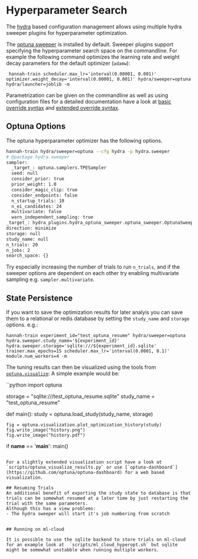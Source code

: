 # Hyperparameter Search

The [hydra](https://hydra.cc) based configuration management allows using multiple hydra sweeper plugins for hyperparameter optimization.

The [optuna sweeper](https://hydra.cc/docs/next/plugins/optuna_sweeper/) is installed by default. Sweeper plugins support specifying the
hyperparameter search space on the commandline. For example the following command optimizes the learning rate and weight decay parameters
for the default optimizer (`adamw`):

     hannah-train scheduler.max_lr='interval(0.00001, 0.001)' optimizer.weight_decay='interval(0.00001, 0.001)' hydra/sweeper=optuna hydra/launcher=joblib -m

Parametrization can be given on the commandline as well as using configuration files for a detailed documentation have a look at  [basic override syntax](https://hydra.cc/docs/advanced/override_grammar/basic)  and [extended override syntax](https://hydra.cc/docs/advanced/override_grammar/extended).


## Optuna Options

The optuna hyperparameter optimizer has the following options.

```bash
hannah-train hydra/sweeper=optuna --cfg hydra -p hydra.sweeper
# @package hydra.sweeper
sampler:
  _target_: optuna.samplers.TPESampler
  seed: null
  consider_prior: true
  prior_weight: 1.0
  consider_magic_clip: true
  consider_endpoints: false
  n_startup_trials: 10
  n_ei_candidates: 24
  multivariate: false
  warn_independent_sampling: true
_target_: hydra_plugins.hydra_optuna_sweeper.optuna_sweeper.OptunaSweeper
direction: minimize
storage: null
study_name: null
n_trials: 20
n_jobs: 2
search_space: {}
```

Try especially increasing the number of trials to run `n_trials`, and if the sweeper options are dependent on each other try enabling multivariate sampling e.g. `sampler.multivariate`.

## State Persistence

If you want to save the optimization results for later analyis you can save them to a relational or redis database by setting
the `study_name` and `storage` options. e.g.:

```
hannah-train experiment_id="test_optuna_resume" hydra/sweeper=optuna hydra.sweeper.study_name='${experiment_id}' hydra.sweeper.storage='sqlite:///${experiment_id}.sqlite'  trainer.max_epochs=15 scheduler.max_lr='interval(0.0001, 0.1)' module.num_workers=4 -m
```

The tuning results can then be visualized using the tools from [`optuna.visualize`](https://optuna.readthedocs.io/en/stable/search.html?q=visualize&check_keywords=yes&area=default#):
A simple example would be:

``python
import optuna

storage = "sqlite:///test_optuna_resume.sqlite"
study_name = "test_optuna_resume"

def main():
    study = optuna.load_study(study_name, storage)

    fig = optuna.visualization.plot_optimization_history(study)
    fig.write_image("history.png")
    fig.write_image("history.pdf")


if __name__ == '__main__':
    main()
```

For a slightly extended visualization script have a look at `scripts/optuna_visualize_results.py` or use [`optuna-dashboard`](https://github.com/optuna/optuna-dashboard) for a web based visualization.

## Resuming Trials
An additional benefit of exporting the study state to database is that trials can be somewhat resumed at a later time by just restarting the trial with the same parameters.
Although this has a view problems:
- The hydra sweeper will start it's job numbering from scratch


## Running on ml-cloud

It is possible to use the sqlite backend to store trials on ml-cloud for an example look at  `scripts/ml_cloud_hyperopt.sh` but sqlite might be somewhat unstabble when running multiple workers.
